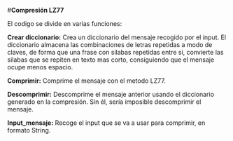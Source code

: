 #**Compresión LZ77**

El codigo se divide en varias funciones:

**Crear diccionario:**
Crea un diccionario del mensaje recogido por el input.
El diccionario almacena las combinaciones de letras repetidas a modo de claves, de forma que una frase con silabas repetidas entre si, convierte las silabas que se repiten en texto mas corto, consiguiendo que el mensaje ocupe menos espacio.

**Comprimir:**
Comprime el mensaje con el metodo LZ77.

**Descomprimir:**
Descomprime el mensaje anterior usando el diccionario generado en la compresión. Sin él, sería imposible descomprimir el mensaje.

**Input_mensaje:**
Recoge el input que se va a usar para comprimir, en formato String.

